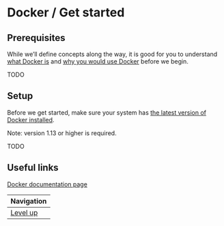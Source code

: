 # Docker / Get started #

## Prerequisites ##

While we’ll define concepts along the way, it is good for you to understand [what Docker is](../what-docker/README.md) and [why you would use Docker](../use-cases/README.md) before we begin.

TODO

## Setup ##

Before we get started, make sure your system has [the latest version of Docker installed](../engine/installation/README.md).

Note: version 1.13 or higher is required.

TODO

## Useful links ##

[Docker documentation page](https://docs.docker.com/get-started/)

| Navigation               |
| ------------------------ |
| [Level up](../README.md) |
